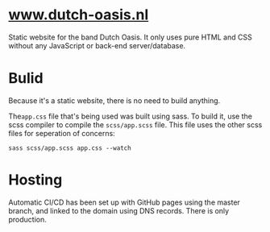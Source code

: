 # www.dutch-oasis.nl
Static website for the band Dutch Oasis.
It only uses pure HTML and CSS without any JavaScript or back-end server/database.

# Bulid
Because it's a static website, there is no need to build anything.

The`app.css` file that's being used was built using sass.
To build it, use the scss compiler to compile the `scss/app.scss` file.
This file uses the other scss files for seperation of concerns:

```
sass scss/app.scss app.css --watch
```

# Hosting
Automatic CI/CD has been set up with GitHub pages using the master branch, and linked to the domain using DNS records.
There is only production. 
